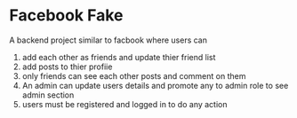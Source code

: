 # Facebook Fake 
A backend project similar to facbook where users can 
1. add each other as friends and update thier friend list 
2. add posts to thier profiie 
3. only friends can see each other posts and comment on them
4. An admin can update users details and promote any to admin role to see admin section
5. users must be registered and logged in to do any action
